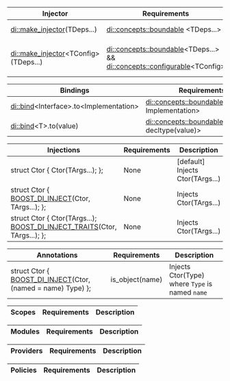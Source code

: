 | Injector | Requirements | Description |
| ---------- | ------------ | ----------- |
| [di::make_injector](TDeps...\) | [di::concepts::boundable] <TDeps...\> | Creates [di::injector] |
| [di::make_injector]<TConfig\> (TDeps...) | [di::concepts::boundable]<TDeps...\> && [di::concepts::configurable]<TConfig\> | Creates [di::injector] with [di::config] |

| Bindings | Requirements | Description |
| ---------- | ------------ | ----------- |
| [di::bind]<Interface\>.to<Implementation\> | [di::concepts::boundable]<Interface, Implementation\> | Creates [di::bindings] |
| [di::bind]<T\>.to(value) | [di::concepts::boundable]<T, decltype(value)\> | Creates [di::bindings] |

| Injections | Requirements | Description |
| ---------- | ------------ | ----------- |
| struct Ctor { Ctor(TArgs...); }; | None | [default] Injects Ctor(TArgs...) |
| struct Ctor { [BOOST_DI_INJECT](Ctor, TArgs...\); }; | None | Injects Ctor(TArgs...) |
| struct Ctor { Ctor(TArgs...); [BOOST_DI_INJECT_TRAITS](Ctor, TArgs...\); }; | None | Injects Ctor(TArgs...) |

| Annotations | Requirements | Description |
| ---------- | ------------ | ----------- |
| struct Ctor { [BOOST_DI_INJECT](Ctor, (named = name) Type\) }; | is_object(name) | Injects Ctor(Type) where `Type` is named `name` |

| Scopes | Requirements | Description |
| ---------- | ------------ | ----------- |

| Modules | Requirements | Description |
| ---------- | ------------ | ----------- |

| Providers | Requirements | Description |
| ---------- | ------------ | ----------- |

| Policies | Requirements | Description |
| ---------- | ------------ | ----------- |

[di::injector]: user_guide.md#injector
[BOOST_DI_INJECT]: user_guide.md#boost_di_inject
[BOOST_DI_INJECT_TRAITS]: user_guide.md#boost_di_inject_traits
[di::make_injector]: user_guide.md#make_injector
[di::bind]: user_guide.md#bind
[di::bindings]: user_guide.md#bindings
[di::config]: user_guide.md#config
[di::concepts::boundable]: user_guide.md#boundable
[di::concepts::scopable]: user_guide.md#scopable
[di::concepts::callable]: user_guide.md#callable
[di::concepts::configurable]: user_guide.md#configurable
